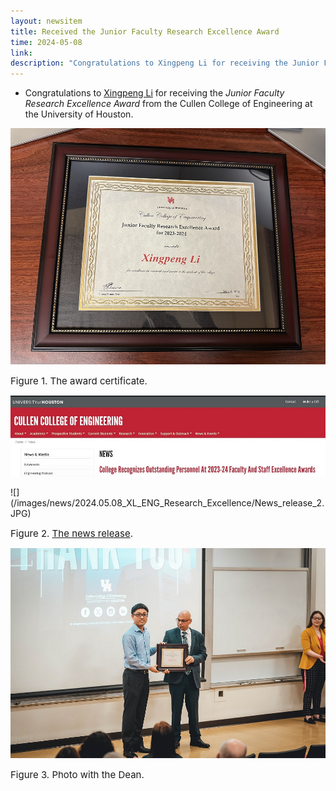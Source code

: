 ```yaml
---
layout: newsitem
title: Received the Junior Faculty Research Excellence Award
time: 2024-05-08
link: 
description: "Congratulations to Xingpeng Li for receiving the Junior Faculty Research Excellence Award from UH College of Engineering."
---
```


* Congratulations to <a href="/people/Xingpeng-Li" class="" target="_blank">Xingpeng Li</a> for receiving the *Junior Faculty Research Excellence Award* from the Cullen College of Engineering at the University of Houston. 
	
<div class="spacer"></div>


![](/images/news/2024.05.08_XL_ENG_Research_Excellence/Certificate.jpg)
<p></p>
<span class="text-figure-legend" style="font-size:15px;">
Figure 1. The award certificate.
</span>


<div class="spacer"></div>


![](/images/news/2024.05.08_XL_ENG_Research_Excellence/News_release_1.JPG)
<p></p>
![](/images/news/2024.05.08_XL_ENG_Research_Excellence/News_release_2.JPG)
<p></p>
<span class="text-figure-legend" style="font-size:15px;">
Figure 2. <a href="https://www.egr.uh.edu/news/202405/college-recognizes-outstanding-personnel-2023-24-faculty-and-staff-excellence-awards" class="" target="_blank">The news release</a>. 
</span>

<div class="spacer"></div>


![](/images/news/2024.05.08_XL_ENG_Research_Excellence/Photo_XL-w.Dean.jpg)
<p></p>
<span class="text-figure-legend" style="font-size:15px;">
Figure 3. Photo with the Dean.
</span>



